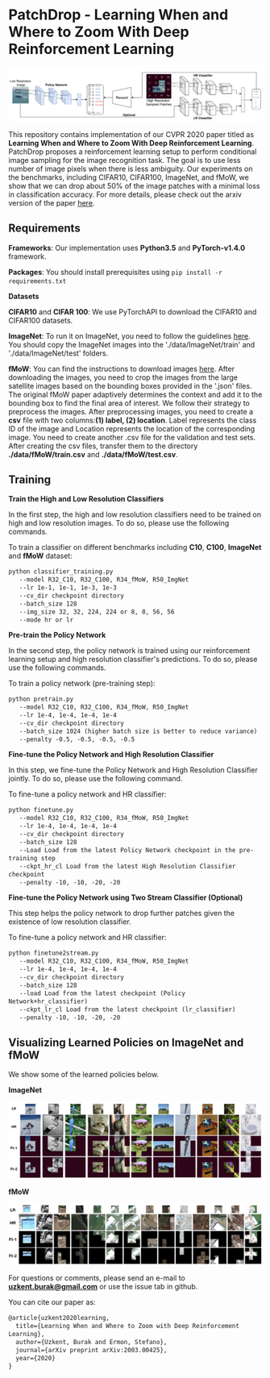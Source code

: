 # PatchDrop - Learning When and Where to Zoom With Deep Reinforcement Learning
![framework](./figures/framework.png)

This repository contains implementation of our CVPR 2020 paper titled as __Learning When and Where to Zoom With Deep Reinforcement Learning__. PatchDrop proposes a reinforcement learning setup to perform conditional image sampling for the image recognition task. The goal is to use less number of image pixels when there is less ambiguity. Our experiments on the benchmarks, including CIFAR10, CIFAR100, ImageNet, and fMoW, we show that we can drop about 50% of the image patches with a minimal loss in classification accuracy. For more details, please check out the arxiv version of the paper [here](https://arxiv.org/pdf/2003.00425.pdf).

## Requirements
**Frameworks**: Our implementation uses **Python3.5** and **PyTorch-v1.4.0** framework.

**Packages**: You should install prerequisites using `pip install -r requirements.txt`

**Datasets**

**CIFAR10** and **CIFAR 100**: We use PyTorchAPI to download the CIFAR10 and CIFAR100 datasets.

**ImageNet**: To run it on ImageNet, you need to follow the guidelines [here](https://github.com/soumith/imagenet-multiGPU.torch#data-processing). You should copy the ImageNet images into the './data/ImageNet/train' and './data/ImageNet/test' folders.

**fMoW**: You can find the instructions to download images [here](https://github.com/fMoW/dataset). After downloading the images, you need to crop the images from the large satellite images based on the bounding boxes provided in the '.json' files. The original fMoW paper adaptively determines the context and add it to the bounding box to find the final area of interest. We follow their strategy to preprocess the images. After preprocessing images, you need to create a **csv** file with two columns:**(1) label, (2) location**. Label represents the class ID of the image and Location represents the location of the corresponding image. You need to create another .csv file for the validation and test sets. After creating the csv files, transfer them to the directory __./data/fMoW/train.csv__ and __./data/fMoW/test.csv__.

## Training
**Train the High and Low Resolution Classifiers**

In the first step, the high and low resolution classifiers need to be trained on high and low resolution images. To do so, please use the following commands.

To train a classifier on different benchmarks including **C10**, **C100**, **ImageNet** and **fMoW** dataset:

    python classifier_training.py
       --model R32_C10, R32_C100, R34_fMoW, R50_ImgNet
       --lr 1e-1, 1e-1, 1e-3, 1e-3
       --cv_dir checkpoint directory
       --batch_size 128
       --img_size 32, 32, 224, 224 or 8, 8, 56, 56
       --mode hr or lr

**Pre-train the Policy Network**

In the second step, the policy network is trained using our reinforcement learning setup and high resolution classifier's predictions. To do so, please use the following commands.

To train a policy network (pre-training step):

    python pretrain.py
       --model R32_C10, R32_C100, R34_fMoW, R50_ImgNet
       --lr 1e-4, 1e-4, 1e-4, 1e-4
       --cv_dir checkpoint directory
       --batch_size 1024 (higher batch size is better to reduce variance)
       --penalty -0.5, -0.5, -0.5, -0.5

**Fine-tune the Policy Network and High Resolution Classifier**

In this step, we fine-tune the Policy Network and High Resolution Classifier jointly. To do so, please use the following command.

To fine-tune a policy network and HR classifier:

    python finetune.py
       --model R32_C10, R32_C100, R34_fMoW, R50_ImgNet
       --lr 1e-4, 1e-4, 1e-4, 1e-4
       --cv_dir checkpoint directory
       --batch_size 128
       --Load Load from the latest Policy Network checkpoint in the pre-training step
       --ckpt_hr_cl Load from the latest High Resolution Classifier checkpoint
       --penalty -10, -10, -20, -20

**Fine-tune the Policy Network using Two Stream Classifier (Optional)**

This step helps the policy network to drop further patches given the existence of low resolution classifier.

To fine-tune a policy network and HR classifier:

    python finetune2stream.py
       --model R32_C10, R32_C100, R34_fMoW, R50_ImgNet
       --lr 1e-4, 1e-4, 1e-4, 1e-4
       --cv_dir checkpoint directory
       --batch_size 128
       --load Load from the latest checkpoint (Policy Network+hr_classifier)
       --ckpt_lr_cl Load from the latest checkpoint (lr_classifier)
       --penalty -10, -10, -20, -20

## Visualizing Learned Policies on ImageNet and fMoW
We show some of the learned policies below.

**ImageNet**

![results](./figures/results_imgnet.png)

**fMoW**

![results](./figures/results_fmow.png)

For questions or comments, please send an e-mail to **uzkent.burak@gmail.com** or use the issue tab in github.

You can cite our paper as:
```
@article{uzkent2020learning,
  title={Learning When and Where to Zoom with Deep Reinforcement Learning},
  author={Uzkent, Burak and Ermon, Stefano},
  journal={arXiv preprint arXiv:2003.00425},
  year={2020}
}
```
